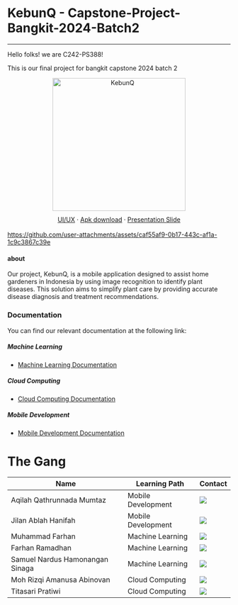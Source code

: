 # KebunQ - Capstone-Project-Bangkit-2024-Batch2
---------------
<p> Hello folks! we are C242-PS388! <p>
<p> This is our final project for bangkit capstone 2024 batch 2 <p>

<p align="center">
  <img src="https://github.com/user-attachments/assets/eecdc5bb-b8ec-486e-914a-2ee84bcc19ed" width="300" height="300" alt="KebunQ">
</p>
<p align="center" style="margin-bottom: 20px; line-height: 0.8;">
    <a href="https://www.figma.com/design/1ZpazAx1mjroswierpSyev/KebunQ?m=auto&t=fah1hk64vrBVNaPN-1">UI/UX</a> &middot;
    <a href="https://docs.google.com/uc?export=download&id=1T9xJosld8eudHgB9oW5CVkCq-DrldYop">Apk download</a> &middot;
    <a href="">Presentation Slide</a> 
</p>

https://github.com/user-attachments/assets/caf55af9-0b17-443c-af1a-1c9c3867c39e

#### about

Our project, KebunQ, is a mobile application designed to assist home gardeners in Indonesia by using image recognition to identify plant diseases. This solution aims to simplify plant care by providing accurate disease diagnosis and treatment recommendations.	

### Documentation
You can find our relevant documentation at the following link:

##### Machine Learning 
- [Machine Learning Documentation](https://github.com/KebunQ-Bangkit-Capstone/kebunq-ml)

##### Cloud Computing 
- [Cloud Computing Documentation](https://github.com/KebunQ-Bangkit-Capstone/backend-api)

##### Mobile Development 
- [Mobile Development Documentation](https://github.com/KebunQ-Bangkit-Capstone/kebunQ-app)


# The Gang

| Name | Learning Path | Contact |
| ------------------------------- | ---------------------------------------------------------------------------------------------------------------------------------------------------------------------------------------- | ------- |
| Aqilah Qathrunnada Mumtaz       |Mobile Development| <a href="https://linkedin.com/in/aqilah-qathrunnada-mumtaz-005073251"><img src="https://img.shields.io/badge/LinkedIn-0077B5?style=for-the-badge&logo=linkedin&logoColor=white" /></a>                 |
| Jilan Ablah Hanifah             | Mobile Development|<a href="https://linkedin.com/in/jilan-ablah"><img src="https://img.shields.io/badge/LinkedIn-0077B5?style=for-the-badge&logo=linkedin&logoColor=white" /></a>             |
| Muhammad Farhan                 | Machine Learning |<a href="https://www.linkedin.com/in/muhammad-farhan-"><img src="https://img.shields.io/badge/LinkedIn-0077B5?style=for-the-badge&logo=linkedin&logoColor=white" /></a>   |
| Farhan Ramadhan                 |Machine Learning | <a href="https://linkedin.com/in/farhan-ramadhan-ml-ai/"><img src="https://img.shields.io/badge/LinkedIn-0077B5?style=for-the-badge&logo=linkedin&logoColor=white" /></a>                  |
| Samuel Nardus Hamonangan Sinaga |Machine Learning | <a href="https://www.linkedin.com/in/itsam77/"><img src="https://img.shields.io/badge/LinkedIn-0077B5?style=for-the-badge&logo=linkedin&logoColor=white" /></a> |
| Moh Rizqi Amanusa Abinovan      | Cloud Computing|<a href="https://linkedin.com/in/mraa"><img src="https://img.shields.io/badge/LinkedIn-0077B5?style=for-the-badge&logo=linkedin&logoColor=white" /></a>                  |
| Titasari Pratiwi                | Cloud Computing |<a href="https://www.linkedin.com/in/titasari-pratiwi-2b66a7252/"><img src="https://img.shields.io/badge/LinkedIn-0077B5?style=for-the-badge&logo=linkedin&logoColor=white" /></a>                  |
